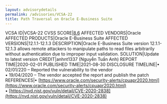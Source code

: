 ```yaml
---
layout: advisorydetails
permalink: /advisories/VCSA-22
title: Path Traversal on Oracle E-Business Suite
---
```

VCSA ID|VCSA-22
CVSS SCORE|[8.6](https://nvd.nist.gov/vuln-metrics/cvss/v3-calculator?calculator&version=3.0&vector=(CVSS:3.1/AV:N/AC:L/PR:N/UI:N/S:C/C:H/I:N/A:N))
AFFECTED VENDORS|Oracle
AFFECTED PRODUCTS|Oracle E-Business Suite
AFFECTED VERSIONS|12.1.1-12.1.3
DESCRIPTION|Oracle E-Business Suite version 12.1.1-12.1.3 allows remote attackers to manipulate paths to read files arbitrarily without authentication due to improper input validation.
SOLUTION|Update to latest version
CREDIT|anhnt1337 (Nguyễn Tuấn Anh)
REPORT TIME|2020-02-01
PUBLISHED TIME|2021-08-30
DISCLOSURE TIMELINE|&#8226; 02/01/220 – Reported the vulnerability to the vendor<br>&#8226; 19/04/2020 – The vendor accepted the report and publish the patch
REFERENCES|&#8226; [https://www.oracle.com/security-alerts/cpuapr2020.html](https://www.oracle.com/security-alerts/cpuapr2020.html)<br>&#8226; [https://nvd.nist.gov/vuln/detail/CVE-2020-2838](https://nvd.nist.gov/vuln/detail/CVE-2020-2838)
